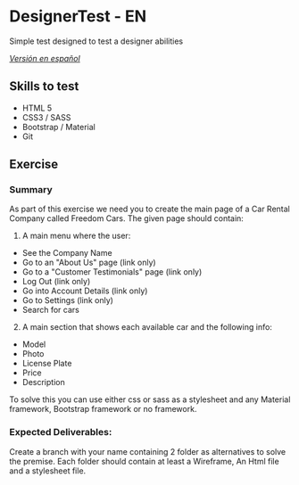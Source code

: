 # DesignerTest - EN
Simple test designed to test a designer abilities

*[Versión en español](https://github.com/BelenSantos/DesignerTest/blob/master/README.ES.md)*

## Skills to test
* HTML 5
* CSS3 / SASS
* Bootstrap / Material
* Git

## Exercise

### Summary
As part of this exercise we need you to create the main page of a Car Rental Company called Freedom Cars. The given page should contain:
1. A main menu where the user:
  * See the Company Name
  * Go to an "About Us" page (link only)
  * Go to a "Customer Testimonials" page (link only)
  * Log Out (link only)
  * Go into Account Details (link only)
  * Go to Settings (link only)
  * Search for cars
2. A main section that shows each available car and the following info:
  * Model
  * Photo
  * License Plate
  * Price
  * Description
  
To solve this you can use either css or sass as a stylesheet and any Material framework, Bootstrap framework or no framework.

### Expected Deliverables:
Create a branch with your name containing 2 folder as alternatives to solve the premise. Each folder should contain at least a Wireframe, An Html file and a stylesheet file.


